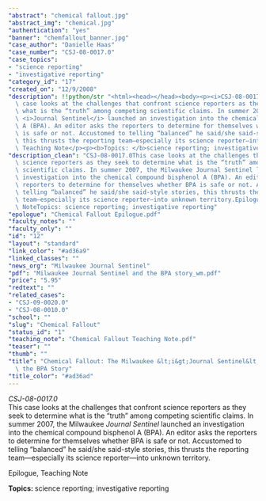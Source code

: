 ```yaml
---
"abstract": "chemical fallout.jpg"
"abstract_img": "chemical.jpg"
"authentication": "yes"
"banner": "chemfallout_banner.jpg"
"case_author": "Danielle Haas"
"case_number": "CSJ-08-0017.0"
"case_topics":
- "science reporting"
- "investigative reporting"
"category_id": "17"
"created_on": "12/9/2008"
"description": !!python/str "<html><head></head><body><p><i>CSJ-08-0017.0</i><br/>This\
  \ case looks at the challenges that confront science reporters as they seek to determine\
  \ what is the “truth” among competing scientific claims. In summer 2007, the Milwaukee\
  \ <i>Journal Sentinel</i> launched an investigation into the chemical compound bisphenol\
  \ A (BPA). An editor asks the reporters to determine for themselves whether BPA\
  \ is safe or not. Accustomed to telling “balanced” he said/she said-style stories,\
  \ this thrusts the reporting team—especially its science reporter—into unknown territory.</p><p>Epilogue,\
  \ Teaching Note</p><p><b>Topics: </b>science reporting; investigative reporting</p></body></html>"
"description_clean": "CSJ-08-0017.0This case looks at the challenges that confront\
  \ science reporters as they seek to determine what is the “truth” among competing\
  \ scientific claims. In summer 2007, the Milwaukee Journal Sentinel launched an\
  \ investigation into the chemical compound bisphenol A (BPA). An editor asks the\
  \ reporters to determine for themselves whether BPA is safe or not. Accustomed to\
  \ telling “balanced” he said/she said-style stories, this thrusts the reporting\
  \ team—especially its science reporter—into unknown territory.Epilogue, Teaching\
  \ NoteTopics: science reporting; investigative reporting"
"epologue": "Chemical Fallout Epilogue.pdf"
"faculty_notes": ""
"faculty_only": ""
"id": "12"
"layout": "standard"
"link_color": "#ad36a9"
"linked_classes": ""
"news_org": "Milwaukee Journal Sentinel"
"pdf": "Milwaukee Journal Sentinel and the BPA story_wm.pdf"
"price": "5.95"
"redtext": ""
"related_cases":
- "CSJ-09-0020.0"
- "CSJ-08-0010.0"
"school": ""
"slug": "Chemical Fallout"
"status_id": "1"
"teaching_note": "Chemical Fallout Teaching Note.pdf"
"teaser": ""
"thumb": ""
"title": "Chemical Fallout: The Milwaukee &lt;i&gt;Journal Sentinel&lt;/i&gt; and\
  \ the BPA Story"
"title_color": "#ad36ad"
---
```

<html><head></head><body><p><i>CSJ-08-0017.0</i><br/>This case looks at the challenges that confront science reporters as they seek to determine what is the “truth” among competing scientific claims. In summer 2007, the Milwaukee <i>Journal Sentinel</i> launched an investigation into the chemical compound bisphenol A (BPA). An editor asks the reporters to determine for themselves whether BPA is safe or not. Accustomed to telling “balanced” he said/she said-style stories, this thrusts the reporting team—especially its science reporter—into unknown territory.</p><p>Epilogue, Teaching Note</p><p><b>Topics: </b>science reporting; investigative reporting</p></body></html>
